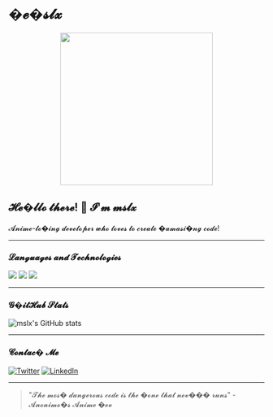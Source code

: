 # �𝓮�𝓼𝓵𝔁 

<div align="center">
  <img src="https://i.imgur.com/XyJXq7L.gif" width="300" height="300"/>
</div>

## 𝓗𝓮�𝓵𝓵𝓸 𝓽𝓱𝓮𝓻𝓮! 👋 𝓘'𝓶 𝓶𝓼𝓵𝔁

𝓐𝓷𝓲𝓶𝓮-𝓵𝓸�𝓲𝓷𝓰 𝓭𝓮𝓿𝓮𝓵𝓸𝓹𝓮𝓻 𝔀𝓱𝓸 𝓵𝓸𝓿𝓮𝓼 𝓽𝓸 𝓬𝓻𝓮𝓪𝓽𝓮 �𝓪𝓶𝓪𝓼𝓲�𝓷𝓰 𝓬𝓸𝓭𝓮!

---

### 𝓛𝓪𝓷𝓰𝓾𝓪𝓰𝓮𝓼 𝓪𝓷𝓭 𝓣𝓮𝓬𝓱𝓷𝓸𝓵𝓸𝓰𝓲𝓮𝓼

<div>
  <img src="https://img.shields.io/badge/Kotlin-7F52FF?style=for-the-badge&logo=kotlin&logoColor=white"/>
  <img src="https://img.shields.io/badge/Java-ED8B00?style=for-the-badge&logo=openjdk&logoColor=white"/>
  <img src="https://img.shields.io/badge/JavaScript-F7DF1E?style=for-the-badge&logo=javascript&logoColor=black"/>
</div>

---

### 𝓖�𝓲𝓽𝓗𝓾𝓫 𝓢𝓽𝓪𝓽𝓼

![mslx's GitHub stats](https://github-readme-stats.vercel.app/api?username=mslx&show_icons=true&theme=radical)

---

### 𝓒𝓸𝓷𝓽𝓪𝓬� 𝓜𝓮

[![Twitter](https://img.shields.io/badge/Twitter-1DA1F2?style=for-the-badge&logo=twitter&logoColor=white)](https://twitter.com/yourhandle)
[![LinkedIn](https://img.shields.io/badge/LinkedIn-0077B5?style=for-the-badge&logo=linkedin&logoColor=white)](https://linkedin.com/in/yourprofile)

---

> "𝓣𝓱𝓮 𝓶𝓸𝓼� 𝓭𝓪𝓷𝓰𝓮𝓻𝓸𝓾𝓼 𝓬𝓸𝓭𝓮 𝓲𝓼 𝓽𝓱𝓮 �𝓸𝓷𝓮 𝓽𝓱𝓪𝓽 𝓷𝓮𝓿��� 𝓻𝓾𝓷𝓼" - 𝓐𝓷𝓸𝓷𝓲𝓶𝓸�𝓼 𝓐𝓷𝓲𝓶𝓮 �𝓮𝓿
